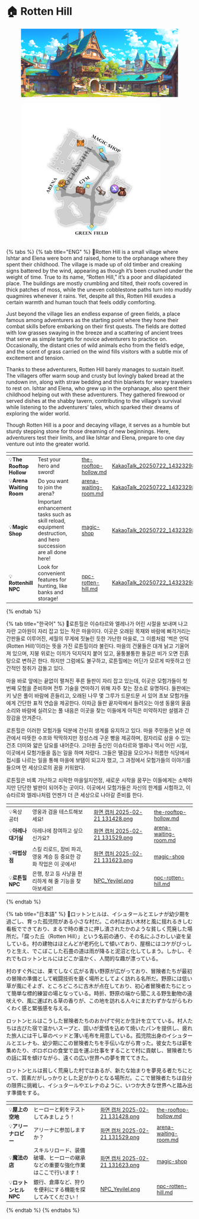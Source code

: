 # 🏠 Rotten Hill

<figure><img src="../../.gitbook/assets/Lobby_B.png" alt=""><figcaption></figcaption></figure>

<figure><img src="../../.gitbook/assets/Map_L1.png" alt="" width="375"><figcaption></figcaption></figure>

{% tabs %}
{% tab title="ENG" %}
📒Rotten Hill is a small village where Ishtar and Elena were born and raised, home to the orphanage where they spent their childhood. The village is made up of old timber and creaking signs battered by the wind, appearing as though it’s been crushed under the weight of time. True to its name, “Rotten Hill,” it’s a poor and dilapidated place. The buildings are mostly crumbling and tilted, their roofs covered in thick patches of moss, while the uneven cobblestone paths turn into muddy quagmires whenever it rains. Yet, despite all this, Rotten Hill exudes a certain warmth and human touch that feels oddly comforting.



Just beyond the village lies an endless expanse of green fields, a place famous among adventurers as the starting point where they hone their combat skills before embarking on their first quests. The fields are dotted with low grasses swaying in the breeze and a scattering of ancient trees that serve as simple targets for novice adventurers to practice on. Occasionally, the distant cries of wild animals echo from the field’s edge, and the scent of grass carried on the wind fills visitors with a subtle mix of excitement and tension.



Thanks to these adventurers, Rotten Hill barely manages to sustain itself. The villagers offer warm soup and crusty but lovingly baked bread at the rundown inn, along with straw bedding and thin blankets for weary travelers to rest on. Ishtar and Elena, who grew up in the orphanage, also spent their childhood helping out with these adventurers. They gathered firewood or served dishes at the shabby tavern, contributing to the village’s survival while listening to the adventurers’ tales, which sparked their dreams of exploring the wider world.



Though Rotten Hill is a poor and decaying village, it serves as a humble but sturdy stepping stone for those dreaming of new beginnings. Here, adventurers test their limits, and like Ishtar and Elena, prepare to one day venture out into the greater world.

<table data-view="cards"><thead><tr><th></th><th></th><th></th><th data-hidden data-card-target data-type="content-ref"></th><th data-hidden data-card-cover data-type="files"></th></tr></thead><tbody><tr><td>💡<strong>The Rooftop Hollow</strong></td><td>Test your hero and sword!</td><td></td><td><a href="../../contents/my-home/the-rooftop-hollow.md">the-rooftop-hollow.md</a></td><td><a href="../../.gitbook/assets/KakaoTalk_20250722_143232981_02.png">KakaoTalk_20250722_143232981_02.png</a></td></tr><tr><td>💡<strong>Arena Waiting Room</strong></td><td>Do you want to join the arena?</td><td></td><td><a href="arena-waiting-room.md">arena-waiting-room.md</a></td><td><a href="../../.gitbook/assets/KakaoTalk_20250722_143232981_04.png">KakaoTalk_20250722_143232981_04.png</a></td></tr><tr><td>💡<strong>Magic Shop</strong></td><td>Important enhancement tasks such as skill reload, equipment destruction, and hero succession are all done here!</td><td></td><td><a href="magic-shop/">magic-shop</a></td><td><a href="../../.gitbook/assets/KakaoTalk_20250722_143232981.png">KakaoTalk_20250722_143232981.png</a></td></tr><tr><td>💡<strong>Rottenhill NPC</strong></td><td>Look for convenient features for hunting, like banks and storage!</td><td></td><td><a href="npc-rotten-hill.md">npc-rotten-hill.md</a></td><td><a href="../../.gitbook/assets/KakaoTalk_20250722_143232981_03.png">KakaoTalk_20250722_143232981_03.png</a></td></tr></tbody></table>
{% endtab %}

{% tab title="한국어" %}
📒로튼힐은 이슈타르와 엘레나가 어린 시절을 보내며 나고 자란 고아원이 자리 잡고 있는 작은 마을이다. 이곳은 오래된 목재와 바람에 삐걱거리는 간판들로 이루어진, 세월의 무게에 짓눌린 듯한 가난한 마을로, 그 이름처럼 ‘썩은 언덕(Rotten Hill)’이라는 뜻을 가진 로튼힐이라 불린다. 마을의 건물들은 대개 낡고 기울어져 있으며, 지붕 위로는 이끼가 덕지덕지 붙어 있고, 울퉁불퉁한 돌길은 비가 오면 진흙탕으로 변하곤 한다. 하지만 그럼에도 불구하고, 로튼힐에는 어딘가 모르게 따뜻하고 인간적인 정취가 감돌고 있다.



마을 바로 앞에는 끝없이 펼쳐진 푸른 들판이 자리 잡고 있는데, 이곳은 모험가들이 첫 번째 모험을 준비하며 전투 기술을 연마하기 위해 자주 찾는 장소로 유명하다. 들판에는 키 낮은 풀이 바람에 흔들리고, 오래된 나무 몇 그루가 드문드문 서 있어 초보 모험가들에게 간단한 표적 연습을 제공한다. 이따금 들판 끝자락에서 들려오는 야생 동물의 울음소리와 바람에 실려오는 풀 내음은 이곳을 찾는 이들에게 아직은 미약하지만 설렘과 긴장감을 안겨준다.



로튼힐은 이러한 모험가들 덕분에 간신히 생계를 유지하고 있다. 마을 주민들은 낡은 여관에서 따뜻한 수프와 딱딱하지만 정성스레 구운 빵을 제공하며, 잠자리로 삼을 수 있는 건초 더미와 얇은 담요를 내어준다. 고아원 출신인 이슈타르와 엘레나 역시 어린 시절, 이곳에서 모험가들을 돕는 일을 하며 자랐다. 그들은 땔감을 모으거나 허름한 식당에서 접시를 나르는 일을 통해 마을에 보탬이 되고자 했고, 그 과정에서 모험가들의 이야기를 들으며 먼 세상으로의 꿈을 키워왔다.



로튼힐은 비록 가난하고 쇠락한 마을일지언정, 새로운 시작을 꿈꾸는 이들에게는 소박하지만 단단한 발판이 되어주는 곳이다. 이곳에서 모험가들은 자신의 한계를 시험하고, 이슈타르와 엘레나처럼 언젠가 더 큰 세상으로 나아갈 준비를 한다.

<table data-view="cards"><thead><tr><th></th><th></th><th></th><th data-hidden data-card-cover data-type="files"></th><th data-hidden data-card-target data-type="content-ref"></th></tr></thead><tbody><tr><td>💡옥상 공터</td><td>영웅과 검을 테스트해보세요!</td><td></td><td><a href="../../.gitbook/assets/화면 캡처 2025-02-21 131428.png">화면 캡처 2025-02-21 131428.png</a></td><td><a href="../../contents/my-home/the-rooftop-hollow.md">the-rooftop-hollow.md</a></td></tr><tr><td>💡<strong>아레나 대기실</strong></td><td>아레나에 참여하고 싶으신가요?</td><td></td><td><a href="../../.gitbook/assets/화면 캡처 2025-02-21 131529.png">화면 캡처 2025-02-21 131529.png</a></td><td><a href="arena-waiting-room.md">arena-waiting-room.md</a></td></tr><tr><td>💡<strong>마법상점</strong></td><td>스킬 리로드, 장비 파괴, 영웅 계승 등 중요한 강화 작업은 이 곳에서!</td><td></td><td><a href="../../.gitbook/assets/화면 캡처 2025-02-21 131623.png">화면 캡처 2025-02-21 131623.png</a></td><td><a href="magic-shop/">magic-shop</a></td></tr><tr><td>💡<strong>로튼힐 NPC</strong></td><td>은행, 창고 등 사냥을 편리하게 해 줄 기능을 찾아보세요!</td><td></td><td><a href="../../.gitbook/assets/NPC_Yeyilel.png">NPC_Yeyilel.png</a></td><td><a href="npc-rotten-hill.md">npc-rotten-hill.md</a></td></tr></tbody></table>
{% endtab %}

{% tab title="日本語" %}
📒ロットンヒルは、イシュタールとエレナが幼少期を過ごし、育った孤児院がある小さな村だ。この村は古い木材と風に揺れるきしむ看板でできており、まるで時の重さに押し潰されたかのような貧しく荒廃した場所だ。「腐った丘（Rotten Hill）」という名前の通り、その名にふさわしい姿を呈している。村の建物はほとんどが老朽化して傾いており、屋根にはコケがびっしりと生え、でこぼこした石畳の道は雨が降ると泥沼と化してしまう。しかし、それでもロットンヒルにはどこか温かく、人間的な趣が漂っている。



村のすぐ外には、果てしなく広がる青い野原が広がっており、冒険者たちが最初の冒険の準備として戦闘技術を磨く場所としてよく訪れる名所だ。野原には低い草が風にそよぎ、ところどころに古木が点在しており、初心者冒険者たちにとって簡単な標的練習の場となっている。時折、野原の端から聞こえる野生動物の遠吠えや、風に運ばれる草の香りが、この地を訪れる人々にまだわずかながらもわくわく感と緊張感を与える。



ロットンヒルはこうした冒険者たちのおかげで何とか生計を立てている。村人たちは古びた宿で温かいスープと、固いが愛情を込めて焼いたパンを提供し、疲れた旅人には干し草のベッドと薄い毛布を用意している。孤児院出身のイシュタールとエレナも、幼少期にこの冒険者たちを手伝いながら育った。彼女たちは薪を集めたり、ボロボロの食堂で皿を運ぶ仕事をすることで村に貢献し、冒険者たちの話に耳を傾けながら、遠くの広い世界への夢を育ててきた。



ロットンヒルは貧しく荒廃した村ではあるが、新たな始まりを夢見る者たちにとって、質素だがしっかりとした足がかりとなる場所だ。ここで冒険者たちは自分の限界に挑戦し、イシュタールやエレナのように、いつか大きな世界へと踏み出す準備をする。

<table data-view="cards"><thead><tr><th></th><th></th><th></th><th data-hidden data-card-cover data-type="files"></th><th data-hidden data-card-target data-type="content-ref"></th></tr></thead><tbody><tr><td>💡<strong>屋上の空地</strong></td><td>ヒーローと剣をテストしてみましょう！</td><td></td><td><a href="../../.gitbook/assets/화면 캡처 2025-02-21 131428.png">화면 캡처 2025-02-21 131428.png</a></td><td><a href="../../contents/my-home/the-rooftop-hollow.md">the-rooftop-hollow.md</a></td></tr><tr><td>💡<strong>アリーナロビー</strong></td><td>アリーナに参加しますか？</td><td></td><td><a href="../../.gitbook/assets/화면 캡처 2025-02-21 131529.png">화면 캡처 2025-02-21 131529.png</a></td><td><a href="arena-waiting-room.md">arena-waiting-room.md</a></td></tr><tr><td>💡<strong>魔法の店</strong></td><td>スキルリロード、装備破壊、ヒーローの継承などの重要な強化作業はここで行います！</td><td></td><td><a href="../../.gitbook/assets/화면 캡처 2025-02-21 131623.png">화면 캡처 2025-02-21 131623.png</a></td><td><a href="magic-shop/">magic-shop</a></td></tr><tr><td>💡<strong>ロットンヒルNPC</strong></td><td>銀行、倉庫など、狩りを便利にする機能を探してみてください！</td><td></td><td><a href="../../.gitbook/assets/NPC_Yeyilel.png">NPC_Yeyilel.png</a></td><td><a href="npc-rotten-hill.md">npc-rotten-hill.md</a></td></tr></tbody></table>
{% endtab %}
{% endtabs %}

